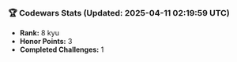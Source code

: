 ### 🏆 Codewars Stats (Updated: 2025-04-11 02:19:59 UTC)

- **Rank:** 8 kyu
- **Honor Points:** 3
- **Completed Challenges:** 1
